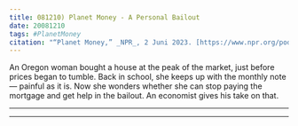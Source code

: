 ```yaml
---
title: 081210) Planet Money - A Personal Bailout
date: 20081210
tags: #PlanetMoney
citation: "“Planet Money,” _NPR_, 2 Juni 2023. [https://www.npr.org/podcasts/510289/planet-money](https://www.npr.org/podcasts/510289/planet-money) (diakses 4 Juni 2023)."
---
```


An Oregon woman bought a house at the peak of the market, just before prices began to tumble. Back in school, she keeps up with the monthly note — painful as it is. Now she wonders whether she can stop paying the mortgage and get help in the bailout. An economist gives his take on that.

----



----
